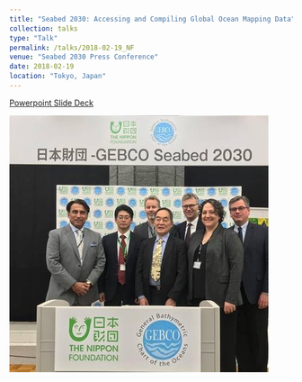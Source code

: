 ```yaml
---
title: "Seabed 2030: Accessing and Compiling Global Ocean Mapping Data"
collection: talks
type: "Talk"
permalink: /talks/2018-02-19_NF
venue: "Seabed 2030 Press Conference"
date: 2018-02-19
location: "Tokyo, Japan"
---
```


[Powerpoint Slide Deck](https://www.dropbox.com/s/t3pfreb4dy3ox2e/Ferrini-SB2030_PressConference_FINAL.pptx?dl=0)

![NF Press Conference](/images/TokyoPressConference.jpg "Tokyo")
